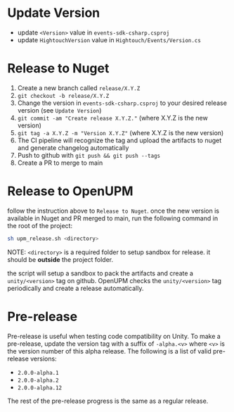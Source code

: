 Update Version
==========
* update `<Version>` value in `events-sdk-csharp.csproj`
* update `HightouchVersion` value in `Hightouch/Events/Version.cs`

Release to Nuget
==========
1. Create a new branch called `release/X.Y.Z`
2. `git checkout -b release/X.Y.Z`
3. Change the version in `events-sdk-csharp.csproj` to your desired release version (see `Update Version`)
4. `git commit -am "Create release X.Y.Z."` (where X.Y.Z is the new version)
5. `git tag -a X.Y.Z -m "Version X.Y.Z"` (where X.Y.Z is the new version)
6. The CI pipeline will recognize the tag and upload the artifacts to nuget and generate changelog automatically
7. Push to github with `git push && git push --tags`
8. Create a PR to merge to main

Release to OpenUPM
==========
follow the instruction above to `Release to Nuget`. once the new version is available in Nuget and PR merged to main, run the following command in the root of the project:
```bash
sh upm_release.sh <directory>
```
NOTE: `<directory>` is a required folder to setup sandbox for release. it should be **outside** the project folder.

the script will setup a sandbox to pack the artifacts and create a `unity/<version>` tag on github. OpenUPM checks the `unity/<version>` tag periodically and create a release automatically.

Pre-release
==========
Pre-release is useful when testing code compatibility on Unity. To make a pre-release, update the version tag with a suffix of `-alpha.<v>` where `<v>` is the version number of this alpha release. The following is a list of valid pre-release versions:
* `2.0.0-alpha.1`
* `2.0.0-alpha.2`
* `2.0.0-alpha.12`

The rest of the pre-release progress is the same as a regular release.
